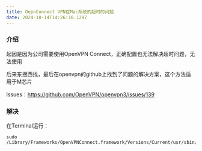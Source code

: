 ```yaml
---
title: OepnConnect VPN在Mac系统的超时的问题
date: 2024-10-14T14:26:10.129Z
---
```


### 介绍

起因是因为公司需要使用OpenVPN Connect，正确配置也无法解决超时问题，无法使用

后来东搜西找，最后在openvpn的github上找到了问题的解决方案，这个方法适用于M芯片

Issues：https://github.com/OpenVPN/openvpn3/issues/139



### 解决

在Terminal运行：

```
sudo /Library/Frameworks/OpenVPNConnect.framework/Versions/Current/usr/sbin/ovpnagent
```

